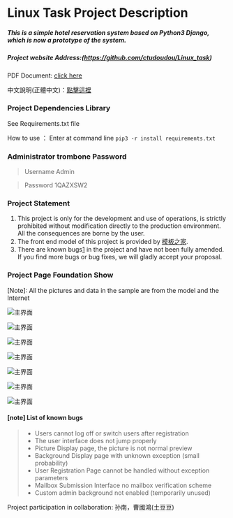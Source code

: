 # Linux Task Project Description
##### This is a simple hotel reservation system based on Python3 Django, which is now a prototype of the system.

##### Project website Address:(https://github.com/ctudoudou/Linux_task)

PDF Document: [click here]()

中文說明(正體中文)：[點擊這裡](./README-zh.md)


### Project Dependencies Library
See Requirements.txt file

How to use ： Enter at command line ```pip3 -r install requirements.txt```

### Administrator trombone Password

> Username Admin

> Password 1QAZXSW2

### Project Statement

1. This project is only for the development and use of operations, is strictly prohibited without modification directly to the production environment. All the consequences are borne by the user.
2. The front end model of this project is provided by [模板之家](http://www.mycodes.net/).
3. There are known bugs[1](#note-list-of-known-bugs) in the project and have not been fully amended. If you find more bugs or bug fixes, we will gladly accept your proposal.




### Project Page Foundation Show

[Note]: All the pictures and data in the sample are from the model and the Internet



![主界面](./imgs/截圖1.jpg)



![主界面](./imgs/截圖3.jpg)



![主界面](./imgs/截圖2.jpg)



![主界面](./imgs/截圖4.jpg)



![主界面](./imgs/admin截圖1.jpg)



![主界面](./imgs/admin截圖3.jpg)



![主界面](./imgs/admin截圖2.jpg)



#### [note] List of known bugs

> - Users cannot log off or switch users after registration
> - The user interface does not jump properly
> - Picture Display page, the picture is not normal preview
> - Background Display page with unknown exception (small probability)
> - User Registration Page cannot be handled without exception parameters
> - Mailbox Submission Interface no mailbox verification scheme
> - Custom admin background not enabled (temporarily unused)



Project participation in collaboration: 孙南，曹國鴻(土豆豆)
